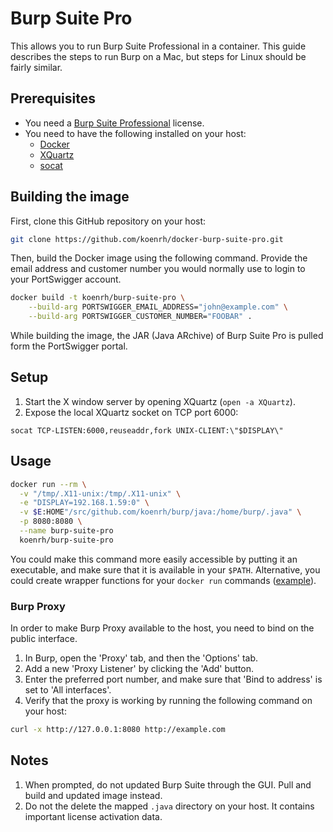 # Burp Suite Pro

This allows you to run Burp Suite Professional in a container. This guide describes
the steps to run Burp on a Mac, but steps for Linux should be fairly similar.

## Prerequisites

- You need a [Burp Suite Professional](https://portswigger.net/burp) license.
- You need to have the following installed on your host:
  - [Docker](https://docs.docker.com/install/)
  - [XQuartz](https://www.xquartz.org/)
  - [socat](http://www.dest-unreach.org/socat/)

## Building the image

First, clone this GitHub repository on your host:

```bash
git clone https://github.com/koenrh/docker-burp-suite-pro.git
```

Then, build the Docker image using the following command. Provide the email address
and customer number you would normally use to login to your PortSwigger account.

```bash
docker build -t koenrh/burp-suite-pro \
    --build-arg PORTSWIGGER_EMAIL_ADDRESS="john@example.com" \
    --build-arg PORTSWIGGER_CUSTOMER_NUMBER="FOOBAR" .
```

While building the image, the JAR (Java ARchive) of Burp Suite Pro is pulled form
the PortSwigger portal.

## Setup

1. Start the X window server by opening XQuartz (`open -a XQuartz`).
1. Expose the local XQuartz socket on TCP port 6000:

```
socat TCP-LISTEN:6000,reuseaddr,fork UNIX-CLIENT:\"$DISPLAY\"
```

## Usage

```bash
docker run --rm \
  -v "/tmp/.X11-unix:/tmp/.X11-unix" \
  -e "DISPLAY=192.168.1.59:0" \
  -v $E:HOME"/src/github.com/koenrh/burp/java:/home/burp/.java" \
  -p 8080:8080 \
  --name burp-suite-pro
  koenrh/burp-suite-pro
```

You could make this command more easily accessible by putting it an executable,
and make sure that it is available in your `$PATH`. Alternative, you could create
wrapper functions for your `docker run` commands ([example](https://github.com/jessfraz/dotfiles/blob/master/.dockerfunc)).

### Burp Proxy

In order to make Burp Proxy available to the host, you need to bind on the public
interface.

1. In Burp, open the 'Proxy' tab, and then the 'Options' tab.
1. Add a new 'Proxy Listener' by clicking the 'Add' button.
1. Enter the preferred port number, and make sure that 'Bind to address' is set
  to 'All interfaces'.
1. Verify that the proxy is working by running the following command on your host:

```bash
curl -x http://127.0.0.1:8080 http://example.com
```

## Notes

1. When prompted, do not updated Burp Suite through the GUI. Pull and build and
  updated image instead.
1. Do not the delete the mapped `.java` directory on your host. It contains important
  license activation data.
